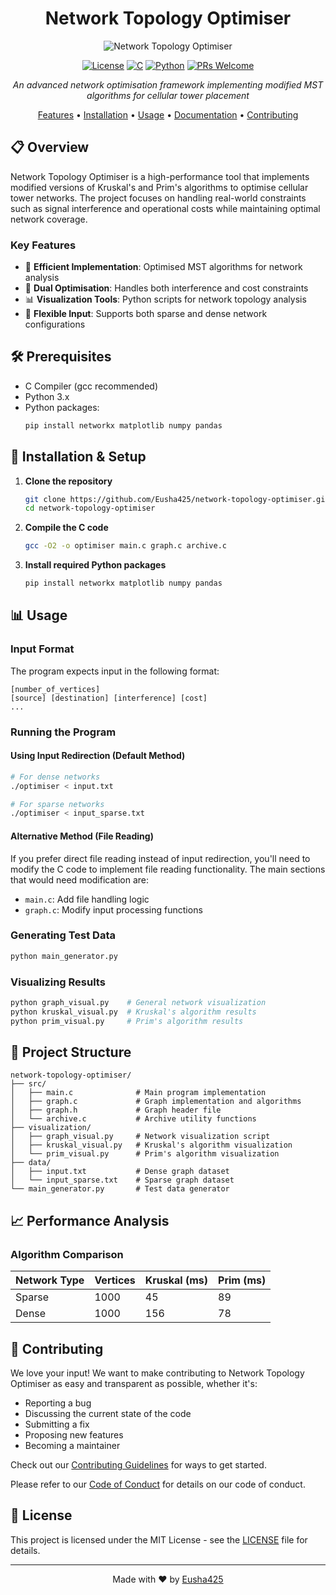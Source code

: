 <div align="center">

# Network Topology Optimiser

![Network Topology Optimiser](https://via.placeholder.com/800x400?text=Network+Topology+MST+Algorithms+Visualization)

[![License](https://img.shields.io/badge/License-MIT-blue.svg)](LICENSE)
[![C](https://img.shields.io/badge/C-74.0%25-blue.svg)](https://en.wikipedia.org/wiki/C_(programming_language))
[![Python](https://img.shields.io/badge/Python-26.0%25-blue.svg)](https://www.python.org/)
[![PRs Welcome](https://img.shields.io/badge/PRs-welcome-brightgreen.svg)](CONTRIBUTING.md)

*An advanced network optimisation framework implementing modified MST algorithms for cellular tower placement*

[Features](#-features) •
[Installation](#-installation) •
[Usage](#-usage) •
[Documentation](#-project-structure) •
[Contributing](#-contributing)

</div>

## 📋 Overview

Network Topology Optimiser is a high-performance tool that implements modified versions of Kruskal's and Prim's algorithms to optimise cellular tower networks. The project focuses on handling real-world constraints such as signal interference and operational costs while maintaining optimal network coverage.

### Key Features

- 🚀 **Efficient Implementation**: Optimised MST algorithms for network analysis
- 🎯 **Dual Optimisation**: Handles both interference and cost constraints
- 📊 **Visualization Tools**: Python scripts for network topology analysis
- 🔄 **Flexible Input**: Supports both sparse and dense network configurations

## 🛠️ Prerequisites

- C Compiler (gcc recommended)
- Python 3.x
- Python packages:
  ```bash
  pip install networkx matplotlib numpy pandas
  ```

## 🚀 Installation & Setup

1. **Clone the repository**
   ```bash
   git clone https://github.com/Eusha425/network-topology-optimiser.git
   cd network-topology-optimiser
   ```

2. **Compile the C code**
   ```bash
   gcc -O2 -o optimiser main.c graph.c archive.c
   ```

3. **Install required Python packages**
   ```bash
   pip install networkx matplotlib numpy pandas
   ```

## 📊 Usage

### Input Format
The program expects input in the following format:
```
[number_of_vertices]
[source] [destination] [interference] [cost]
...
```

### Running the Program

#### Using Input Redirection (Default Method)
```bash
# For dense networks
./optimiser < input.txt

# For sparse networks
./optimiser < input_sparse.txt
```

#### Alternative Method (File Reading)
If you prefer direct file reading instead of input redirection, you'll need to modify the C code to implement file reading functionality. The main sections that would need modification are:
- `main.c`: Add file handling logic
- `graph.c`: Modify input processing functions

### Generating Test Data
```bash
python main_generator.py
```

### Visualizing Results
```bash
python graph_visual.py    # General network visualization
python kruskal_visual.py  # Kruskal's algorithm results
python prim_visual.py     # Prim's algorithm results
```

## 📁 Project Structure

```
network-topology-optimiser/
├── src/
│   ├── main.c              # Main program implementation
│   ├── graph.c             # Graph implementation and algorithms
│   ├── graph.h             # Graph header file
│   └── archive.c           # Archive utility functions
├── visualization/
│   ├── graph_visual.py     # Network visualization script
│   ├── kruskal_visual.py   # Kruskal's algorithm visualization
│   └── prim_visual.py      # Prim's algorithm visualization
├── data/
│   ├── input.txt           # Dense graph dataset
│   └── input_sparse.txt    # Sparse graph dataset
└── main_generator.py       # Test data generator
```

## 📈 Performance Analysis

### Algorithm Comparison

| Network Type | Vertices | Kruskal (ms) | Prim (ms) |
|-------------|----------|--------------|------------|
| Sparse      | 1000     | 45          | 89         |
| Dense       | 1000     | 156         | 78         |

## 🤝 Contributing

We love your input! We want to make contributing to Network Topology Optimiser as easy and transparent as possible, whether it's:

- Reporting a bug
- Discussing the current state of the code
- Submitting a fix
- Proposing new features
- Becoming a maintainer

Check out our [Contributing Guidelines](CONTRIBUTING.md) for ways to get started.

Please refer to our [Code of Conduct](CONTRIBUTING.md#code-of-conduct) for details on our code of conduct.

## 📜 License

This project is licensed under the MIT License - see the [LICENSE](LICENSE) file for details.

---
<div align="center">
Made with ❤️ by <a href="https://github.com/Eusha425">Eusha425</a>
</div>
